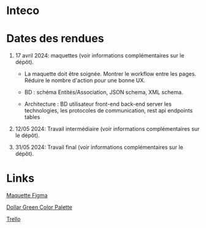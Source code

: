 # Inteco

# Dates des rendues

1. 17 avril 2024: maquettes (voir informations complémentaires sur le dépôt).

    - La maquette doit être soignée. Montrer le workflow entre les pages. Réduire le nombre d'action pour une bonne UX.

    - BD : schéma Entités/Association, JSON schema, XML schema.

    - Architecture : BD utilisateur front-end back-end server les technologies, les protocoles de communication, rest api endpoints tables

2. 12/05  2024: Travail intermédiaire (voir informations complémentaires sur le dépôt).

3. 31/05 2024: Travail final (voir informations complémentaires sur le dépôt).

# Links

[Maquette Figma](https://www.figma.com/file/3bNyQA7dfm3mrh0eTpXcri/Eco-Boite-d'int%C3%A9rim?type=design&node-id=204-4&mode=design&t=f89lW3UKefU2b3pZ-0)

[Dollar Green Color Palette](https://www.color-hex.com/color-palette/86230)

[Trello](https://trello.com/b/5MKgHEgs/inteco)


